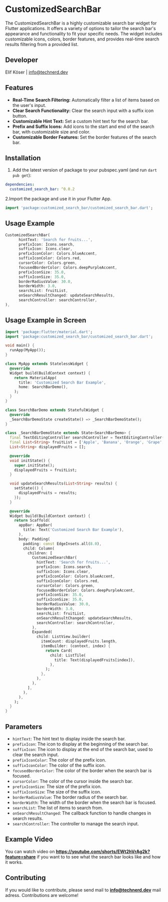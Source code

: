# CustomizedSearchBar

The CustomizedSearchBar is a highly customizable search bar widget for Flutter applications. It offers a variety of options to tailor the search bar's appearance and functionality to fit your specific needs. The widget includes customizable icons, colors, border features, and provides real-time search results filtering from a provided list.

## Developer

Elif Köser | info@technerd.dev

## Features

- **Real-Time Search Filtering:** Automatically filter a list of items based on the user's input.
- **Clear Search Functionality:** Clear the search input with a suffix icon button.
- **Customizable Hint Text:** Set a custom hint text for the search bar.
- **Prefix and Suffix Icons:** Add icons to the start and end of the search bar, with customizable size and color.
- **Customizable Border Features:** Set the border features of the search bar.

## Installation

1. Add the latest version of package to your pubspec.yaml (and run `dart pub get`):
```yaml
dependencies:
  customized_search_bar: ^0.0.2
```
2.Import the package and use it in your Flutter App.
```dart
import 'package:customized_search_bar/customized_search_bar.dart';
```

## Usage Example
```dart
CustomizedSearchBar(
      hintText: 'Search for fruits...',
      prefixIcon: Icons.search,
      suffixIcon: Icons.clear,
      prefixIconColor: Colors.blueAccent,
      suffixIconColor: Colors.red,
      cursorColor: Colors.green,
      focusedBorderColor: Colors.deepPurpleAccent,
      prefixIconSize: 35.0,
      suffixIconSize: 35.0,
      borderRadiusValue: 30.0,
      borderWidth: 3.0,
      searchList: fruitList,
      onSearchResultChanged: updateSearchResults,
      searchController: searchController,
),
```

## Usage Example in Screen
```dart
import 'package:flutter/material.dart';
import 'package:customized_search_bar/customized_search_bar.dart';

void main() {
  runApp(MyApp());
}

class MyApp extends StatelessWidget {
  @override
  Widget build(BuildContext context) {
    return MaterialApp(
      title: 'Customized Search Bar Example',
      home: SearchBarDemo(),
    );
  }
}

class SearchBarDemo extends StatefulWidget {
  @override
  _SearchBarDemoState createState() => _SearchBarDemoState();
}

class _SearchBarDemoState extends State<SearchBarDemo> {
  final TextEditingController searchController = TextEditingController();
  final List<String> fruitList = ['Apple', 'Banana', 'Orange', 'Grape', 'Pineapple', 'Strawberry', 'Watermelon'];
  List<String> displayedFruits = [];

  @override
  void initState() {
    super.initState();
    displayedFruits = fruitList;
  }

  void updateSearchResults(List<String> results) {
    setState(() {
      displayedFruits = results;
    });
  }

  @override
  Widget build(BuildContext context) {
    return Scaffold(
      appBar: AppBar(
        title: Text('Customized Search Bar Example'),
      ),
      body: Padding(
        padding: const EdgeInsets.all(8.0),
        child: Column(
          children: [
            CustomizedSearchBar(
              hintText: 'Search for fruits...',
              prefixIcon: Icons.search,
              suffixIcon: Icons.clear,
              prefixIconColor: Colors.blueAccent,
              suffixIconColor: Colors.red,
              cursorColor: Colors.green,
              focusedBorderColor: Colors.deepPurpleAccent,
              prefixIconSize: 35.0,
              suffixIconSize: 35.0,
              borderRadiusValue: 30.0,
              borderWidth: 3.0,
              searchList: fruitList,
              onSearchResultChanged: updateSearchResults,
              searchController: searchController,
            ),
            Expanded(
              child: ListView.builder(
                itemCount: displayedFruits.length,
                itemBuilder: (context, index) {
                  return Card(
                    child: ListTile(
                      title: Text(displayedFruits[index]),
                    ),
                  );
                },
              ),
            ),
          ],
        ),
      ),
    );
  }
}
```

## Parameters

- `hintText`: The hint text to display inside the search bar.
- `prefixIcon`: The icon to display at the beginning of the search bar.
- `suffixIcon`: The icon to display at the end of the search bar, used to clear the search input.
- `prefixIconColor`: The color of the prefix icon.
- `suffixIconColor`: The color of the suffix icon.
- `focusedBorderColor`: The color of the border when the search bar is focused.
- `cursorColor`: The color of the cursor inside the search bar.
- `prefixIconSize`: The size of the prefix icon.
- `suffixIconSize`: The size of the suffix icon.
- `borderRadiusValue`: The border radius of the search bar.
- `borderWidth`: The width of the border when the search bar is focused.
- `searchList`: The list of items to search from.
- `onSearchResultChanged`: The callback function to handle changes in search results.
- `searchController`: The controller to manage the search input.

## Example Video

You can watch video on **https://youtube.com/shorts/EWt2hVrAg2k?feature=share** if you want to to see what the search bar looks like and how it works.

## Contributing

If you would like to contribute, please send mail to **info@technerd.dev** mail adress. Contributions are welcome!
